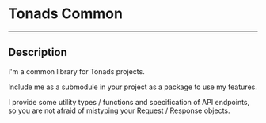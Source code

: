 # Tonads Common
---

## Description
I'm a common library for Tonads projects.

Include me as a submodule in your project as a package to use my features.

I provide some utility types / functions and specification of API endpoints, so you are not afraid of mistyping your Request / Response objects.
